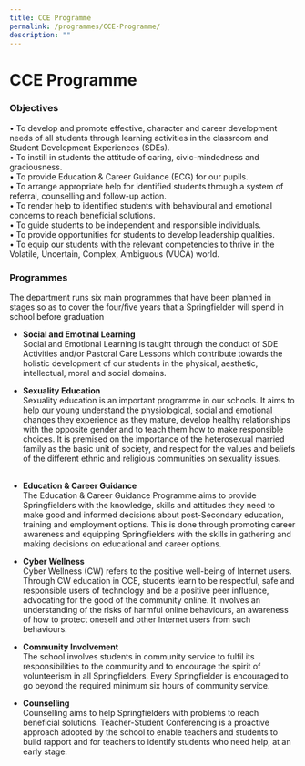 ```yaml
---
title: CCE Programme
permalink: /programmes/CCE-Programme/
description: ""
---
```

# **CCE Programme**

### Objectives

•	To develop and promote effective, character and career development needs of all students through learning activities in the classroom and Student Development Experiences (SDEs).
<br>•	To instill in students the attitude of caring, civic-mindedness and graciousness.
<br>•	To provide Education &amp; Career Guidance (ECG) for our pupils.
<br>•	To arrange appropriate help for identified students through a system of referral, counselling and follow-up action.
<br>•	To render help to identified students with behavioural and emotional concerns to reach beneficial solutions.
<br>•	To guide students to be independent and responsible individuals.
<br>•	To provide opportunities for students to develop leadership qualities.
<br>•	To equip our students with the relevant competencies to thrive in the Volatile, Uncertain, Complex, Ambiguous (VUCA) world.
  
      

### Programmes

The department runs six main programmes that have been planned in stages so as to cover the four/five years that a Springfielder will spend in school before graduation

*   **Social  and Emotinal Learning**   
Social and Emotional Learning is taught through the conduct of SDE Activities and/or Pastoral Care Lessons which contribute towards the holistic development of our students in the physical, aesthetic, intellectual, moral and social domains. 
    &nbsp;
*   **Sexuality Education**     
Sexuality education is an important programme in our schools. It aims to help our young understand the physiological, social and emotional changes they experience as they mature, develop healthy relationships with the opposite gender and to teach them how to make responsible choices. It is premised on the importance of the heterosexual married family as the basic unit of society, and respect for the values and beliefs of the different ethnic and religious communities on sexuality issues.  
    &nbsp;
*   **Education &amp; Career Guidance**     
The Education &amp; Career Guidance Programme aims to provide Springfielders with the knowledge, skills and attitudes they need to make good and informed decisions about post-Secondary education, training and employment options. This is done through promoting career awareness and equipping Springfielders with the skills in gathering and making decisions on educational and career options. 
    &nbsp;
*   **Cyber Wellness**     
Cyber Wellness (CW) refers to the positive well-being of Internet users. Through CW education in CCE, students learn to be respectful, safe and responsible users of technology and be a positive peer influence, advocating for the good of the community online. It involves an understanding of the risks of harmful online behaviours, an awareness of how to protect oneself and other Internet users from such behaviours.
    &nbsp;
*   **Community Involvement**    
The school involves students in community service to fulfil its responsibilities to the community and to encourage the spirit of volunteerism in all Springfielders. Every Springfielder is encouraged to go beyond the required minimum six hours of community service.
      
    
*   **Counselling**  
   Counselling aims to help Springfielders with problems to reach beneficial solutions. Teacher-Student Conferencing is a proactive approach adopted by the school to enable teachers and students to build rapport and for teachers to identify students who need help, at an early stage.